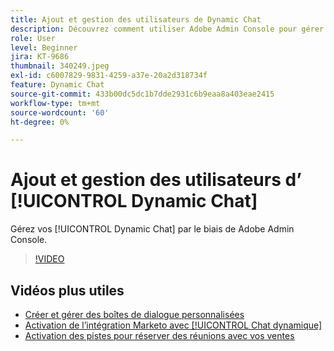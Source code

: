 ```yaml
---
title: Ajout et gestion des utilisateurs de Dynamic Chat
description: Découvrez comment utiliser Adobe Admin Console pour gérer l’accès des utilisateurs de Dynamic Chat.
role: User
level: Beginner
jira: KT-9686
thumbnail: 340249.jpeg
exl-id: c6007829-9831-4259-a37e-20a2d318734f
feature: Dynamic Chat
source-git-commit: 433b00dc5dc1b7dde2931c6b9eaa8a403eae2415
workflow-type: tm+mt
source-wordcount: '60'
ht-degree: 0%

---
```


# Ajout et gestion des utilisateurs d’ [!UICONTROL Dynamic Chat]

Gérez vos [!UICONTROL Dynamic Chat]  par le biais de Adobe Admin Console.

>[!VIDEO](https://video.tv.adobe.com/v/340249/?quality=12&learn=on)

## Vidéos plus utiles

* [Créer et gérer des boîtes de dialogue personnalisées](dialogue-management.md)
* [Activation de l’intégration Marketo avec [!UICONTROL Chat dynamique]](marketo-integration.md)
* [Activation des pistes pour réserver des réunions avec vos ventes](meeting-booking.md)
